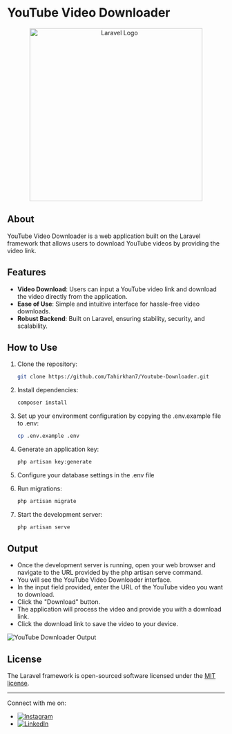 # YouTube Video Downloader

<p align="center">
  <img src="https://raw.githubusercontent.com/laravel/art/master/logo-lockup/5%20SVG/2%20CMYK/1%20Full%20Color/laravel-logolockup-cmyk-red.svg" width="400" alt="Laravel Logo">
</p>

## About

YouTube Video Downloader is a web application built on the Laravel framework that allows users to download YouTube videos by providing the video link.

## Features

- **Video Download**: Users can input a YouTube video link and download the video directly from the application.
- **Ease of Use**: Simple and intuitive interface for hassle-free video downloads.
- **Robust Backend**: Built on Laravel, ensuring stability, security, and scalability.

## How to Use

1. Clone the repository:

   ```bash
   git clone https://github.com/Tahirkhan7/Youtube-Downloader.git

2. Install dependencies:

   ```bash
   composer install

3. Set up your environment configuration by copying the .env.example file to .env:

    ```bash
   cp .env.example .env

4. Generate an application key:

   ```bash
   php artisan key:generate

5. Configure your database settings in the .env file

6. Run migrations:

    ```bash
   php artisan migrate

7. Start the development server:

    ```bash
   php artisan serve

## Output
- Once the development server is running, open your web browser and navigate to the URL provided by the php artisan serve command.
- You will see the YouTube Video Downloader interface.
- In the input field provided, enter the URL of the YouTube video you want to download.
- Click the "Download" button.
- The application will process the video and provide you with a download link.
- Click the download link to save the video to your device.

![YouTube Downloader Output](public/ytd.png)

## License

The Laravel framework is open-sourced software licensed under the [MIT license](https://opensource.org/licenses/MIT).

---

Connect with me on:
- <a href="https://www.instagram.com/your-instagram-profile" target="_blank"><img src="https://i.imgur.com/5vN1lRx.png" alt="Instagram"></a>
- <a href="https://www.linkedin.com/in/your-linkedin-profile" target="_blank"><img src="https://i.imgur.com/hEJ1z3b.png" alt="LinkedIn"></a>
